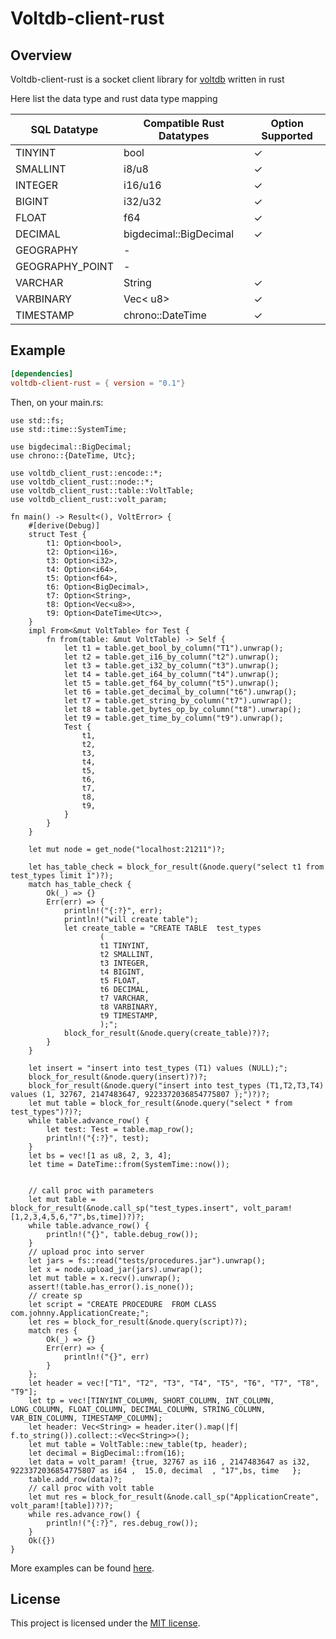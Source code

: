 # Voltdb-client-rust

## Overview

Voltdb-client-rust is a socket client library for [voltdb] written in rust

Here list the data type and rust data type mapping 

| SQL Datatype 	| Compatible Rust Datatypes 	| Option Supported 	|
|---	|---	|---	|
| TINYINT 	| bool 	|  ✓	|
| SMALLINT 	| i8/u8 	|  ✓	|
| INTEGER 	| i16/u16 	|  ✓	|
| BIGINT 	| i32/u32 	|  ✓	|
| FLOAT 	| f64 	|  ✓	|
| DECIMAL 	| bigdecimal::BigDecimal 	|  ✓	|
| GEOGRAPHY 	| - 	|  	|
| GEOGRAPHY_POINT 	| - 	|  	|
| VARCHAR 	| String 	| ✓ 	|
| VARBINARY 	| Vec< u8> 	|  ✓	|
| TIMESTAMP 	| chrono::DateTime 	|  ✓	|


[voltdb]: https://github.com/VoltDB/voltdb
[mit-badge]: https://img.shields.io/badge/license-MIT-blue.svg

## Example


```toml
[dependencies]
voltdb-client-rust = { version = "0.1"}
```
Then, on your main.rs:

```rust,no_run
use std::fs;
use std::time::SystemTime;

use bigdecimal::BigDecimal;
use chrono::{DateTime, Utc};

use voltdb_client_rust::encode::*;
use voltdb_client_rust::node::*;
use voltdb_client_rust::table::VoltTable;
use voltdb_client_rust::volt_param;

fn main() -> Result<(), VoltError> {
    #[derive(Debug)]
    struct Test {
        t1: Option<bool>,
        t2: Option<i16>,
        t3: Option<i32>,
        t4: Option<i64>,
        t5: Option<f64>,
        t6: Option<BigDecimal>,
        t7: Option<String>,
        t8: Option<Vec<u8>>,
        t9: Option<DateTime<Utc>>,
    }
    impl From<&mut VoltTable> for Test {
        fn from(table: &mut VoltTable) -> Self {
            let t1 = table.get_bool_by_column("T1").unwrap();
            let t2 = table.get_i16_by_column("t2").unwrap();
            let t3 = table.get_i32_by_column("t3").unwrap();
            let t4 = table.get_i64_by_column("t4").unwrap();
            let t5 = table.get_f64_by_column("t5").unwrap();
            let t6 = table.get_decimal_by_column("t6").unwrap();
            let t7 = table.get_string_by_column("t7").unwrap();
            let t8 = table.get_bytes_op_by_column("t8").unwrap();
            let t9 = table.get_time_by_column("t9").unwrap();
            Test {
                t1,
                t2,
                t3,
                t4,
                t5,
                t6,
                t7,
                t8,
                t9,
            }
        }
    }

    let mut node = get_node("localhost:21211")?;

    let has_table_check = block_for_result(&node.query("select t1 from test_types limit 1")?);
    match has_table_check {
        Ok(_) => {}
        Err(err) => {
            println!("{:?}", err);
            println!("will create table");
            let create_table = "CREATE TABLE  test_types
                    (
                    t1 TINYINT,
                    t2 SMALLINT,
                    t3 INTEGER,
                    t4 BIGINT,
                    t5 FLOAT,
                    t6 DECIMAL,
                    t7 VARCHAR,
                    t8 VARBINARY,
                    t9 TIMESTAMP,
                    );";
            block_for_result(&node.query(create_table)?)?;
        }
    }

    let insert = "insert into test_types (T1) values (NULL);";
    block_for_result(&node.query(insert)?)?;
    block_for_result(&node.query("insert into test_types (T1,T2,T3,T4) values (1, 32767, 2147483647, 9223372036854775807 );")?)?;
    let mut table = block_for_result(&node.query("select * from test_types")?)?;
    while table.advance_row() {
        let test: Test = table.map_row();
        println!("{:?}", test);
    }
    let bs = vec![1 as u8, 2, 3, 4];
    let time = DateTime::from(SystemTime::now());


    // call proc with parameters
    let mut table = block_for_result(&node.call_sp("test_types.insert", volt_param![1,2,3,4,5,6,"7",bs,time])?)?;
    while table.advance_row() {
        println!("{}", table.debug_row());
    }
    // upload proc into server
    let jars = fs::read("tests/procedures.jar").unwrap();
    let x = node.upload_jar(jars).unwrap();
    let mut table = x.recv().unwrap();
    assert!(table.has_error().is_none());
    // create sp
    let script = "CREATE PROCEDURE  FROM CLASS com.johnny.ApplicationCreate;";
    let res = block_for_result(&node.query(script)?);
    match res {
        Ok(_) => {}
        Err(err) => {
            println!("{}", err)
        }
    };
    let header = vec!["T1", "T2", "T3", "T4", "T5", "T6", "T7", "T8", "T9"];
    let tp = vec![TINYINT_COLUMN, SHORT_COLUMN, INT_COLUMN, LONG_COLUMN, FLOAT_COLUMN, DECIMAL_COLUMN, STRING_COLUMN, VAR_BIN_COLUMN, TIMESTAMP_COLUMN];
    let header: Vec<String> = header.iter().map(|f| f.to_string()).collect::<Vec<String>>();
    let mut table = VoltTable::new_table(tp, header);
    let decimal = BigDecimal::from(16);
    let data = volt_param! {true, 32767 as i16 , 2147483647 as i32,  9223372036854775807 as i64 ,  15.0, decimal  , "17",bs, time   };
    table.add_row(data)?;
    // call proc with volt table
    let mut res = block_for_result(&node.call_sp("ApplicationCreate", volt_param![table])?)?;
    while res.advance_row() {
        println!("{:?}", res.debug_row());
    }
    Ok({})
}

```

More examples can be found [here][examples].


[examples]: https://github.com/johnnywale/voltdb-client-rust/blob/master/tests/integration_test.rs



## License

This project is licensed under the [MIT license].

[MIT license]: https://github.com/johnnywale/voltdb-client-rust/blob/master/LICENSE

